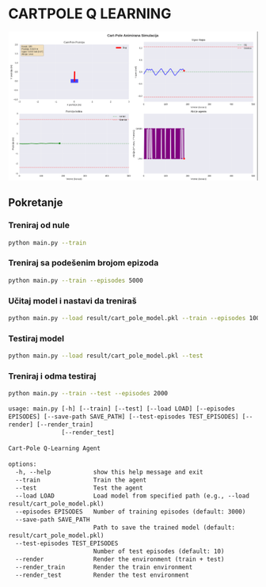 # CARTPOLE Q LEARNING

![preview](preview/preview.gif)

## Pokretanje
### Treniraj od nule
```bash
python main.py --train
```

### Treniraj sa podešenim brojom epizoda
```bash
python main.py --train --episodes 5000
```

### Učitaj model i nastavi da treniraš
```bash
python main.py --load result/cart_pole_model.pkl --train --episodes 1000
```

### Testiraj model
```bash
python main.py --load result/cart_pole_model.pkl --test
```

### Treniraj i odma testiraj
```bash
python main.py --train --test --episodes 2000
```

```
usage: main.py [-h] [--train] [--test] [--load LOAD] [--episodes EPISODES] [--save-path SAVE_PATH] [--test-episodes TEST_EPISODES] [--render] [--render_train]
               [--render_test]

Cart-Pole Q-Learning Agent

options:
  -h, --help            show this help message and exit
  --train               Train the agent
  --test                Test the agent
  --load LOAD           Load model from specified path (e.g., --load result/cart_pole_model.pkl)
  --episodes EPISODES   Number of training episodes (default: 3000)
  --save-path SAVE_PATH
                        Path to save the trained model (default: result/cart_pole_model.pkl)
  --test-episodes TEST_EPISODES
                        Number of test episodes (default: 10)
  --render              Render the environment (train + test)
  --render_train        Render the train environment
  --render_test         Render the test environment
```
